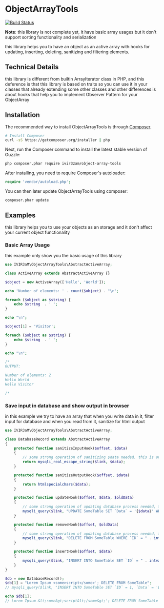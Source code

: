 # ObjectArrayTools

[![Build Status](https://travis-ci.org/IVIR3zaM/ObjectArrayTools.svg?branch=master)](https://travis-ci.org/IVIR3zaM/ObjectArrayTools)

**Note:** this library is not complete yet, it have basic array usages but it don't support sorting functionality and serialization

this library helps you to have an object as an active array with hooks for updating, inserting, deleting, sanitizing and filtering elements.

## Technical Details
this library is different from builtin ArrayIterator class in PHP, and this deference is that this library is based on traits so you can use it in your classes that already extending some other classes and other differences is about hooks that help you to implement Observer Pattern for your ObjectArray

## Installation

The recommended way to install ObjectArrayTools is through
[Composer](http://getcomposer.org).

```bash
# Install Composer
curl -sS https://getcomposer.org/installer | php
```

Next, run the Composer command to install the latest stable version of Guzzle:

```bash
php composer.phar require ivir3zam/object-array-tools
```

After installing, you need to require Composer's autoloader:

```php
require 'vendor/autoload.php';
```

You can then later update ObjectArrayTools using composer:

 ```bash
composer.phar update
 ```

## Examples
this library helps you to use your objects as an storage and it don't affect your current object functionality

### Basic Array Usage
this example only show you the basic usage of this library
```php
use IVIR3aM\ObjectArrayTools\AbstractActiveArray;

class ActiveArray extends AbstractActiveArray {}

$object = new ActiveArray(['Hello', 'World']);

echo 'Number of elements: ' . count($object) . "\n";

foreach ($object as $string) {
    echo $string  . ' ';
}

echo "\n";

$object[1] = 'Visitor';

foreach ($object as $string) {
    echo $string  . ' ';
}

echo "\n";

/*
OUTPUT:

Number of elements: 2
Hello World
Hello Visitor

/*
```

### Save input in database and show output in browser
in this example we try to have an array that when you write data in it, filter input for database and when you read from it, sanitize for html output
```php
use IVIR3aM\ObjectArrayTools\AbstractActiveArray;

class DatabaseRecord extends AbstractActiveArray
{
    protected function sanitizeInputHook($offset, $data)
    {
        // some strong operation of sanitizing $data needed, this is only a sample
        return mysqli_real_escape_string($link, $data);
    }

    protected function sanitizeOutputHook($offset, $data)
    {
        return htmlspecialchars($data);
    }

    protected function updateHook($offset, $data, $oldData)
    {
        // some strong operation of updating database process needed, this is only a sample
        mysqli_query($link, "UPDATE SomeTable SET `Data` = '{$data}' WHERE `ID` = " . intval($offset));
    }

    protected function removeHook($offset, $oldData)
    {
        // some strong operation of updating database process needed, this is only a sample
        mysqli_query($link, "DELETE FROM SomeTable WHERE `ID` = " . intval($offset));
    }

    protected function insertHook($offset, $data)
    {
        mysqli_query($link, "INSERT INTO SomeTable SET `ID` = " . intval($offset) . ", `Data` = '{$data}'");
    }
}

$db = new DatabaseRecord();
$db[1] = "Lorem Ipsum <some>script</some>'; DELETE FROM SomeTable";
// mysqli_query($link, "INSERT INTO SomeTable SET `ID` = 1, `Data` = 'Lorem Ipsum <some>script</some>\'; DELETE FROM SomeTable'");

echo $db[1];
// Lorem Ipsum &lt;some&gt;script&lt;/some&gt;'; DELETE FROM SomeTable
```
